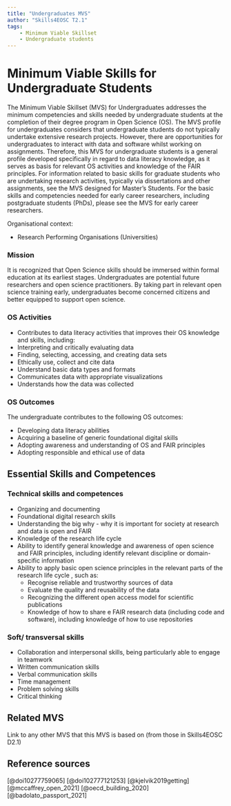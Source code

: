 ```yaml
---
title: "Undergraduates MVS"
author: "Skills4EOSC T2.1"
tags: 
    - Minimum Viable Skillset
    - Undergraduate students
---
```


# Minimum Viable Skills for **Undergraduate Students**

The Minimum Viable Skillset (MVS) for Undergraduates addresses the minimum competencies and skills needed by undergraduate students at the completion of their degree program in Open Science (OS). The MVS profile for undergraduates considers that undergraduate students do not typically undertake extensive research projects. However, there are opportunities for undergraduates to interact with data and software whilst working on assignments. Therefore, this MVS for undergraduate students is a general profile developed specifically in regard to data literacy knowledge, as it serves as basis for relevant OS activities and knowledge of the FAIR principles. For information related to basic skills for graduate students who are undertaking research activities, typically via dissertations and other assignments, see the MVS designed for Master’s Students. For the basic skills and competencies needed for early career researchers, including postgraduate students (PhDs), please see the MVS for early career researchers.

Organisational context:

- Research Performing Organisations (Universities)

### Mission

It is recognized that Open Science skills should be immersed within formal education at its earliest stages. Undergraduates are potential future researchers and open science practitioners. By taking part in relevant open science training early, undergraduates become concerned citizens and better equipped to support open science. 


### OS Activities 

- Contributes to data literacy activities that improves their OS knowledge and skills, including:
- Interpreting and critically evaluating data
- Finding, selecting, accessing, and creating data sets
- Ethically use, collect and cite data
- Understand basic data types and formats
- Communicates data with appropriate visualizations 
- Understands how the data was collected 

### OS Outcomes

The undergraduate contributes to the following OS outcomes:

- Developing data literacy abilities  
- Acquiring a baseline of generic foundational digital skills
- Adopting awareness and understanding of OS and FAIR principles 
- Adopting responsible and ethical use of data

## Essential Skills and Competences

### Technical skills and competences

- Organizing and documenting 
- Foundational digital research skills 
- Understanding the big why - why it is important for society at research and data is open and FAIR
- Knowledge of the research life cycle
- Ability to identify  general knowledge and awareness of open science and FAIR principles, including identify relevant discipline or domain-specific information 
- Ability to apply basic open science principles in the relevant parts of the research life cycle , such as: 
    - Recognise reliable and trustworthy sources of data 
    - Evaluate the quality and reusability of the data 
    - Recognizing  the different open access model for scientific publications
    - Knowledge of how to share e FAIR research data (including code and software), including knowledge of how to use repositories 

 
### Soft/ transversal skills

- Collaboration and interpersonal skills, being particularly able to engage in teamwork
- Written communication skills
- Verbal communication skills
- Time management
- Problem solving skills
- Critical thinking

## Related MVS
Link to any other MVS that this MVS is based on (from those in Skills4EOSC D2.1)

## Reference sources

[@doi10277759065] [@doi102777121253] [@kjelvik2019getting] [@mccaffrey_open_2021] [@oecd_building_2020] [@badolato_passport_2021]